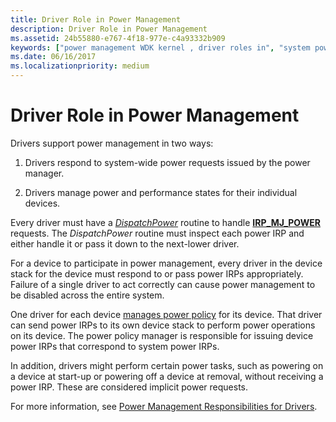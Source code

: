 ```yaml
---
title: Driver Role in Power Management
description: Driver Role in Power Management
ms.assetid: 24b55880-e767-4f18-977e-c4a93332b909
keywords: ["power management WDK kernel , driver roles in", "system power states WDK kernel , driver roles", "device power states WDK kernel", "driver power support roles WDk kernel"]
ms.date: 06/16/2017
ms.localizationpriority: medium
---
```


# Driver Role in Power Management





Drivers support power management in two ways:

1.  Drivers respond to system-wide power requests issued by the power manager.

2.  Drivers manage power and performance states for their individual devices.

Every driver must have a [*DispatchPower*](https://docs.microsoft.com/windows-hardware/drivers/ddi/content/wdm/nc-wdm-driver_dispatch) routine to handle [**IRP\_MJ\_POWER**](https://docs.microsoft.com/windows-hardware/drivers/kernel/irp-mj-power) requests. The *DispatchPower* routine must inspect each power IRP and either handle it or pass it down to the next-lower driver.

For a device to participate in power management, every driver in the device stack for the device must respond to or pass power IRPs appropriately. Failure of a single driver to act correctly can cause power management to be disabled across the entire system.

One driver for each device [manages power policy](managing-device-power-policy.md) for its device. That driver can send power IRPs to its own device stack to perform power operations on its device. The power policy manager is responsible for issuing device power IRPs that correspond to system power IRPs.

In addition, drivers might perform certain power tasks, such as powering on a device at start-up or powering off a device at removal, without receiving a power IRP. These are considered implicit power requests.

For more information, see [Power Management Responsibilities for Drivers](power-management-responsibilities-for-drivers.md).

 

 




